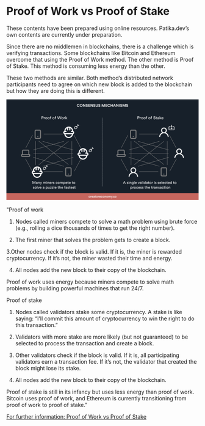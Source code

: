 # Proof of Work vs Proof of Stake

These contents have been prepared using online resources. Patika.dev’s own contents are currently under preparation.

Since there are no middlemen in blockchains, there is a challenge which is verifying transactions. Some blockchains like Bitcoin and Ethereum overcome that using the Proof of Work method. The other method is Proof of Stake. This method is consuming less energy than the other. 

These two methods are similar. Both method’s distributed network participants need to agree on which new block is added to the blockchain but how they are doing this is different.

![images](https://raw.githubusercontent.com/Kodluyoruz/taskforce/main/Web3/proofWorkProofofStake/figures/mechanisms.png)

"Proof of work
1. Nodes called miners compete to solve a math problem using brute force (e.g., rolling a dice thousands of times to get the right number).

2. The first miner that solves the problem gets to create a block.

3.Other nodes check if the block is valid. If it is, the miner is rewarded cryptocurrency. If it’s not, the miner wasted their time and energy.

4. All nodes add the new block to their copy of the blockchain.

Proof of work uses energy because miners compete to solve math problems by building powerful machines that run 24/7.

Proof of stake
1. Nodes called validators stake some cryptocurrency. A stake is like saying: “I’ll commit this amount of cryptocurrency to win the right to do this transaction.”

2. Validators with more stake are more likely (but not guaranteed) to be selected to process the transaction and create a block.

3. Other validators check if the block is valid. If it is, all participating validators earn a transaction fee. If it’s not, the validator that created the block might lose its stake.

4. All nodes add the new block to their copy of the blockchain.

Proof of stake is still in its infancy but uses less energy than proof of work. Bitcoin uses proof of work, and Ethereum is currently transitioning from proof of work to proof of stake."


[For further information: Proof of Work vs Proof of Stake](https://creatoreconomy.so/p/curious-beginner-guide-to-crypto?s=r)












